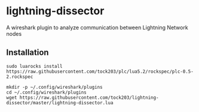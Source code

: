 # lightning-dissector
A wireshark plugin to analyze communication between Lightning Network nodes

## Installation
```
sudo luarocks install https://raw.githubusercontent.com/tock203/plc/lua5.2/rockspec/plc-0.5-2.rockspec

mkdir -p ~/.config/wireshark/plugins
cd ~/.config/wireshark/plugins
wget https://raw.githubusercontent.com/tock203/lightning-dissector/master/lightning-dissector.lua
```
